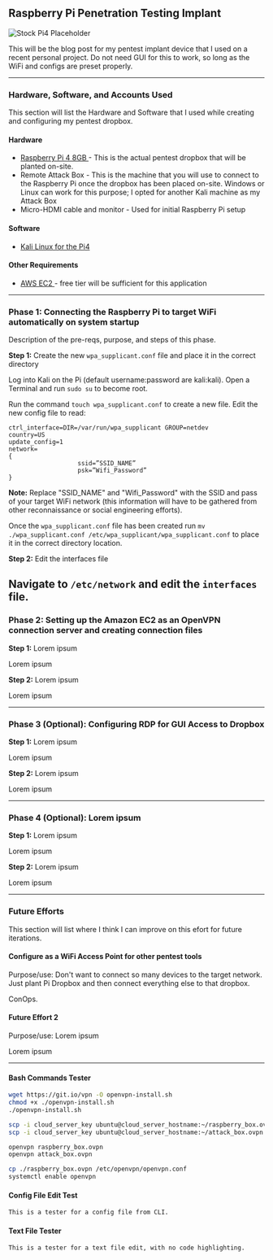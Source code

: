 ## Raspberry Pi Penetration Testing Implant

![Stock Pi4 Placeholder](https://soldered.com/productdata/2019/09/dsc01864_2.jpg)

This will be the blog post for my pentest implant device that I used on a recent personal project. Do not need GUI for this to work, so long as the WiFi and configs are preset properly.

---

### Hardware, Software, and Accounts Used

This section will list the Hardware and Software that I used while creating and configuring my pentest dropbox.

#### Hardware

* <a href="https://www.raspberrypi.com/products/raspberry-pi-4-model-b/"> Raspberry Pi 4 8GB </a> - This is the actual pentest dropbox that will be planted on-site.
* Remote Attack Box - This is the machine that you will use to connect to the Raspberry Pi once the dropbox has been placed on-site. Windows or Linux can work for this purpose; I opted for another Kali machine as my Attack Box
* Micro-HDMI cable and monitor - Used for initial Raspberry Pi setup

#### Software

* <a href="https://www.kali.org/docs/arm/raspberry-pi-4/"> Kali Linux for the Pi4 </a>

#### Other Requirements

* <a href="https://aws.amazon.com/ec2/"> AWS EC2 </a> -  free tier will be sufficient for this application

---

### **Phase 1**: Connecting the Raspberry Pi to target WiFi automatically on system startup

Description of the pre-reqs, purpose, and steps of this phase.

**Step 1:** Create the new ```wpa_supplicant.conf``` file and place it in the correct directory

Log into Kali on the Pi (default username:password are kali:kali). Open a Terminal and run ```sudo su``` to become root.

Run the command ```touch wpa_supplicant.conf``` to create a new file. Edit the new config file to read:

```
ctrl_interface=DIR=/var/run/wpa_supplicant GROUP=netdev
country=US
update_config=1
network=
{
                   ssid=”SSID_NAME”
                   psk=”Wifi_Password”
}
```

**Note:** Replace "SSID_NAME" and "Wifi_Password" with the SSID and pass of your target WiFi network (this information will have to be gathered from other reconnaissance or social engineering efforts).

Once the ```wpa_supplicant.conf``` file has been created run ```mv ./wpa_supplicant.conf /etc/wpa_supplicant/wpa_supplicant.conf``` to place it in the correct directory location.

**Step 2:** Edit the interfaces file

Navigate to ```/etc/network``` and edit the ```interfaces``` file. 
---

### **Phase 2**: Setting up the Amazon EC2 as an OpenVPN connection server and creating connection files

**Step 1:** Lorem ipsum

Lorem ipsum

**Step 2:** Lorem ipsum

Lorem ipsum

---

### **Phase 3 (Optional)**: Configuring RDP for GUI Access to Dropbox

**Step 1:** Lorem ipsum

Lorem ipsum

**Step 2:** Lorem ipsum

Lorem ipsum

---

### **Phase 4 (Optional)**: Lorem ipsum 

**Step 1:** Lorem ipsum

Lorem ipsum

**Step 2:** Lorem ipsum

Lorem ipsum

---

### **Future Efforts**

This section will list where I think I can improve on this efort for future iterations.

#### Configure as a WiFi Access Point for other pentest tools

Purpose/use: Don't want to connect so many devices to the target network. Just plant Pi Dropbox and then connect everything else to that dropbox.

ConOps.

#### Future Effort 2

Purpose/use: Lorem ipsum

Lorem ipsum

---

#### Bash Commands Tester

```bash
wget https://git.io/vpn -O openvpn-install.sh
chmod +x ./openvpn-install.sh
./openvpn-install.sh

scp -i cloud_server_key ubuntu@cloud_server_hostname:~/raspberry_box.ovpn ./
scp -i cloud_server_key ubuntu@cloud_server_hostname:~/attack_box.ovpn ./

openvpn raspberry_box.ovpn
openvpn attack_box.ovpn

cp ./raspberry_box.ovpn /etc/openvpn/openvpn.conf
systemctl enable openvpn
```

#### Config File Edit Test

```bash
This is a tester for a config file from CLI.
```

#### Text File Tester

```txt
This is a tester for a text file edit, with no code highlighting.
```
